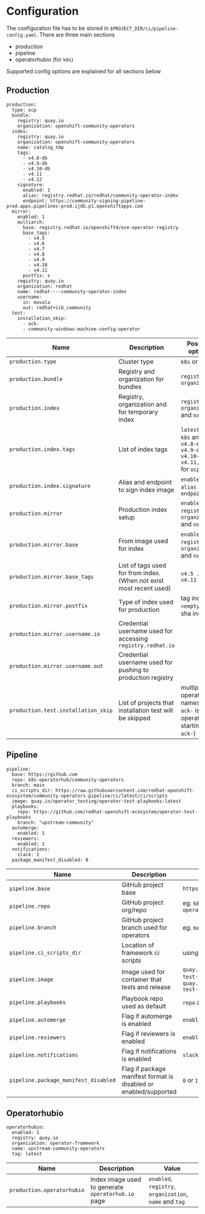 # Configuration

The configuration file has to be stored in `$PROJECT_DIR/ci/pipeline-config.yaml`. There are three main sections

- production
- pipeline
- operatorhubio (for `k8s`)

Supported config options are explained for all sections below
## Production

```
production:
  type: ocp
  bundle:
    registry: quay.io
    organization: openshift-community-operators
  index:
    registry: quay.io
    organization: openshift-community-operators
    name: catalog_tmp
    tags:
      - v4.8-db
      - v4.9-db
      - v4.10-db
      - v4.11
      - v4.12
    signature:
      enabled: 1
      alias: registry.redhat.io/redhat/community-operator-index
      endpoint: https://community-signing-pipeline-prod.apps.pipelines-prod.ijdb.p1.openshiftapps.com
  mirror:
    enabled: 1
    multiarch:
      base: registry.redhat.io/openshift4/ose-operator-registry
      base_tags:
        - v4.5
        - v4.6
        - v4.7
        - v4.8
        - v4.9
        - v4.10
        - v4.11
      postfix: s
    registry: quay.io
    organization: redhat
    name: redhat----community-operator-index
    username:
      in: mavala
      out: redhat+iib_community
  test:
    installation_skip:
      - ack-
      - community-windows-machine-config-operator
```


|Name|Description|Possible options|
|----|----|----|
|`production.type`| Cluster type| `k8s` or `ocp`|
|`production.bundle`| Registry and organization for bundles| `registry` and `organization`|
|`production.index`| Registry, organization and for temporary index| `registry`, `organization` and `name`|
|`production.index.tags`| List of index tags| `latest` for `k8s` and `v4.8-db, v4.9-db, v4.10-db, v4.11, v4.12` for `ocp`|
|`production.index.signature`| Alias and endpoint to sign index image| `enabled`, `alias` and `endpoint`|
|`production.mirror`| Production index setup | `enabled`, `registry`, `organization` and `name`|
|`production.mirror.base`| From image used for index | `enabled`, `registry`, `organization` and `name`|
|`production.mirror.base_tags`| List of tags used for from index. (When not exist most recent used) | `v4.5 ... v4.11`|
|`production.mirror.postfix`| Type of index used for production | tag index: `<empty>` or sha index:`s`|
|`production.mirror.username.in`| Credential username used for accessing `registry.redhat.io` | |
|`production.mirror.username.out`| Credential username used for pushing to production registry | |
|`production.test.installation_skip`| List of projects that installation test will be skipped | multiple operator names (eg. `ack-` is for operators starting with `ack-`) |

## Pipeline

```
pipeline:
  base: https://github.com
  repo: k8s-operatorhub/community-operators
  branch: main
  ci_scripts_dir: https://raw.githubusercontent.com/redhat-openshift-ecosystem/community-operators-pipeline/ci/latest/ci/scripts
  image: quay.io/operator_testing/operator-test-playbooks:latest
  playbooks:
    repo: https://github.com/redhat-openshift-ecosystem/operator-test-playbooks
    branch: "upstream-community"
  automerge:
    enabled: 1
  reviewers:
    enabled: 1
  notifications:
    slack: 1
  package_manifest_disabled: 0
```

|Name|Description|Possble options|
|----|----|----|
|`pipeline.base`| GitHub project base | `https://github.com` |
|`pipeline.repo`| GitHub project org/repo | eg. `k8s-operatorhub/community-operators` |
|`pipeline.branch`| GitHub project branch used for operators | eg. `main` |
|`pipeline.ci_scripts_dir`| Location of framework ci scripts | using `ci/latest` branch |
|`pipeline.image`| Image used for container that tests and release | `quay.io/operator_testing/operator-test-playbooks:latest` or `quay.io/operator_testing/operator-test-playbooks:dev` |
|`pipeline.playbooks`| Playbook repo used as default | `repo` and `branch` |
|`pipeline.automerge`| Flag if automerge is enabled | `enabled` |
|`pipeline.reviewers`| Flag if reviewers is enabled | `enabled` |
|`pipeline.notifications`| Flag if notifications is enabled | `slack` |
|`pipeline.package_manifest_disabled`| Flag if package manifest format is disabled or enabled/supported | `0` or `1` |

## Operatorhubio
```
operatorhubio:
  enabled: 1
  registry: quay.io
  organization: operator-framework
  name: upstream-community-operators
  tag: latest
```

|Name|Description|Value|
|----|----|----|
|`production.operatorhubio`| Index image used to generate `operatorhub.io` page| `enabled`, `registry`, `organization`, `name` and `tag`|
